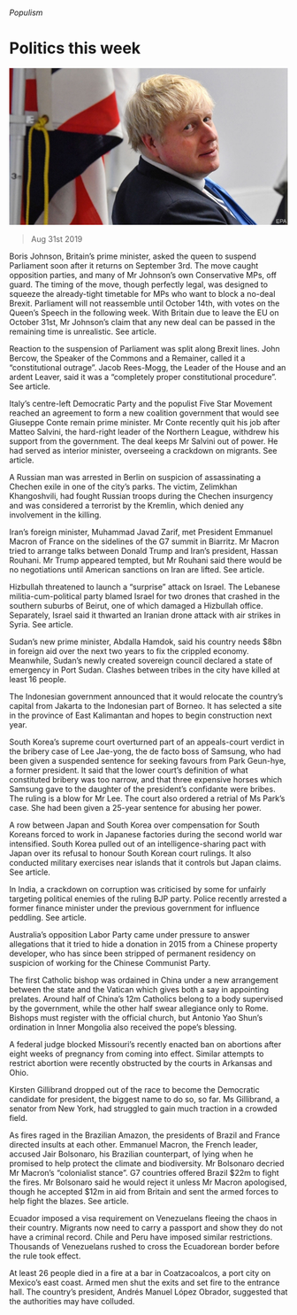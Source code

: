 ###### Populism

# Politics this week 

![image](images/20190831_WWP001_0.jpg) 

> Aug 31st 2019 

Boris Johnson, Britain’s prime minister, asked the queen to suspend Parliament soon after it returns on September 3rd. The move caught opposition parties, and many of Mr Johnson’s own Conservative MPs, off guard. The timing of the move, though perfectly legal, was designed to squeeze the already-tight timetable for MPs who want to block a no-deal Brexit. Parliament will not reassemble until October 14th, with votes on the Queen’s Speech in the following week. With Britain due to leave the EU on October 31st, Mr Johnson’s claim that any new deal can be passed in the remaining time is unrealistic. See article. 

Reaction to the suspension of Parliament was split along Brexit lines. John Bercow, the Speaker of the Commons and a Remainer, called it a “constitutional outrage”. Jacob Rees-Mogg, the Leader of the House and an ardent Leaver, said it was a “completely proper constitutional procedure”. See article. 

Italy’s centre-left Democratic Party and the populist Five Star Movement reached an agreement to form a new coalition government that would see Giuseppe Conte remain prime minister. Mr Conte recently quit his job after Matteo Salvini, the hard-right leader of the Northern League, withdrew his support from the government. The deal keeps Mr Salvini out of power. He had served as interior minister, overseeing a crackdown on migrants. See article. 

A Russian man was arrested in Berlin on suspicion of assassinating a Chechen exile in one of the city’s parks. The victim, Zelimkhan Khangoshvili, had fought Russian troops during the Chechen insurgency and was considered a terrorist by the Kremlin, which denied any involvement in the killing. 

Iran’s foreign minister, Muhammad Javad Zarif, met President Emmanuel Macron of France on the sidelines of the G7 summit in Biarritz. Mr Macron tried to arrange talks between Donald Trump and Iran’s president, Hassan Rouhani. Mr Trump appeared tempted, but Mr Rouhani said there would be no negotiations until American sanctions on Iran are lifted. See article. 

Hizbullah threatened to launch a “surprise” attack on Israel. The Lebanese militia-cum-political party blamed Israel for two drones that crashed in the southern suburbs of Beirut, one of which damaged a Hizbullah office. Separately, Israel said it thwarted an Iranian drone attack with air strikes in Syria. See article. 

Sudan’s new prime minister, Abdalla Hamdok, said his country needs $8bn in foreign aid over the next two years to fix the crippled economy. Meanwhile, Sudan’s newly created sovereign council declared a state of emergency in Port Sudan. Clashes between tribes in the city have killed at least 16 people. 

The Indonesian government announced that it would relocate the country’s capital from Jakarta to the Indonesian part of Borneo. It has selected a site in the province of East Kalimantan and hopes to begin construction next year. 

South Korea’s supreme court overturned part of an appeals-court verdict in the bribery case of Lee Jae-yong, the de facto boss of Samsung, who had been given a suspended sentence for seeking favours from Park Geun-hye, a former president. It said that the lower court’s definition of what constituted bribery was too narrow, and that three expensive horses which Samsung gave to the daughter of the president’s confidante were bribes. The ruling is a blow for Mr Lee. The court also ordered a retrial of Ms Park’s case. She had been given a 25-year sentence for abusing her power. 

A row between Japan and South Korea over compensation for South Koreans forced to work in Japanese factories during the second world war intensified. South Korea pulled out of an intelligence-sharing pact with Japan over its refusal to honour South Korean court rulings. It also conducted military exercises near islands that it controls but Japan claims. See article. 

In India, a crackdown on corruption was criticised by some for unfairly targeting political enemies of the ruling BJP party. Police recently arrested a former finance minister under the previous government for influence peddling. See article. 

Australia’s opposition Labor Party came under pressure to answer allegations that it tried to hide a donation in 2015 from a Chinese property developer, who has since been stripped of permanent residency on suspicion of working for the Chinese Communist Party. 

The first Catholic bishop was ordained in China under a new arrangement between the state and the Vatican which gives both a say in appointing prelates. Around half of China’s 12m Catholics belong to a body supervised by the government, while the other half swear allegiance only to Rome. Bishops must register with the official church, but Antonio Yao Shun’s ordination in Inner Mongolia also received the pope’s blessing. 

A federal judge blocked Missouri’s recently enacted ban on abortions after eight weeks of pregnancy from coming into effect. Similar attempts to restrict abortion were recently obstructed by the courts in Arkansas and Ohio. 

Kirsten Gillibrand dropped out of the race to become the Democratic candidate for president, the biggest name to do so, so far. Ms Gillibrand, a senator from New York, had struggled to gain much traction in a crowded field. 

As fires raged in the Brazilian Amazon, the presidents of Brazil and France directed insults at each other. Emmanuel Macron, the French leader, accused Jair Bolsonaro, his Brazilian counterpart, of lying when he promised to help protect the climate and biodiversity. Mr Bolsonaro decried Mr Macron’s “colonialist stance”. G7 countries offered Brazil $22m to fight the fires. Mr Bolsonaro said he would reject it unless Mr Macron apologised, though he accepted $12m in aid from Britain and sent the armed forces to help fight the blazes. See article. 

Ecuador imposed a visa requirement on Venezuelans fleeing the chaos in their country. Migrants now need to carry a passport and show they do not have a criminal record. Chile and Peru have imposed similar restrictions. Thousands of Venezuelans rushed to cross the Ecuadorean border before the rule took effect. 

At least 26 people died in a fire at a bar in Coatzacoalcos, a port city on Mexico’s east coast. Armed men shut the exits and set fire to the entrance hall. The country’s president, Andrés Manuel López Obrador, suggested that the authorities may have colluded. 

